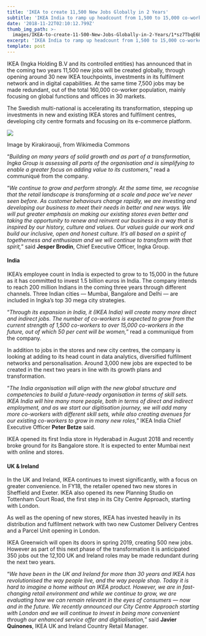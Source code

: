 ```yaml
---
title: 'IKEA to create 11,500 New Jobs Globally in 2 Years'
subtitle: 'IKEA India to ramp up headcount from 1,500 to 15,000 co-workers'
date: '2018-11-22T02:10:12.799Z'
thumb_img_path: >-
  images/IKEA-to-create-11-500-New-Jobs-Globally-in-2-Years/1*sz7TbqE6ByE7nVgX3IGT1A.jpeg
excerpt: 'IKEA India to ramp up headcount from 1,500 to 15,000 co-workers'
template: post
---
```

IKEA (Ingka Holding B.V and its controlled entities) has announced that in the coming two years 11,500 new jobs will be created globally, through opening around 30 new IKEA touchpoints, investments in its fulfilment network and in digital capabilities. At the same time 7,500 jobs may be made redundant, out of the total 160,000 co-worker population, mainly focusing on global functions and offices in 30 markets.

The Swedish multi-national is accelerating its transformation, stepping up investments in new and existing IKEA stores and fulfilment centres, developing city centre formats and focusing on its e-commerce platform.

![](/images/IKEA-to-create-11-500-New-Jobs-Globally-in-2-Years/1*sz7TbqE6ByE7nVgX3IGT1A.jpeg)

<figcaption>Image by Kirakiraouji, from Wikimedia Commons</figcaption>

“*Building on many years of solid growth and as part of a transformation, Ingka Group is assessing all parts of the organisation and is simplifying to enable a greater focus on adding value to its customers,*” read a communiqué from the company.

“*We continue to grow and perform strongly. At the same time, we recognise that the retail landscape is transforming at a scale and pace we’ve never seen before. As customer behaviours change rapidly, we are investing and developing our business to meet their needs in better and new ways. We will put greater emphasis on making our existing stores even better and taking the opportunity to renew and reinvent our business in a way that is inspired by our history, culture and values. Our values guide our work and build our inclusive, open and honest culture. It’s all based on a spirit of togetherness and enthusiasm and we will continue to transform with that spirit,*” said **Jesper Brodin**, Chief Executive Officer, Ingka Group.

#### India

IKEA’s employee count in India is expected to grow to to 15,000 in the future as it has committed to invest 1.5 billion euros in India. The company intends to reach 200 million Indians in the coming three years through different channels. Three Indian cities — Mumbai, Bangalore and Delhi — are included in Ingka’s top 30 mega city strategies.

“*Through its expansion in India, it (IKEA India) will create many more direct and indirect jobs. The number of co-workers is expected to grow from the current strength of 1,500 co-workers to over 15,000 co-workers in the future, out of which 50 per cent will be women,*” read a communiqué from the company.

In addition to jobs in the stores and new city centres, the company is looking at adding to its head count in data analytics, diversified fulfilment networks and personalisation. Around 3,000 new jobs are expected to be created in the next two years in line with its growth plans and transformation.

“*The India organisation will align with the new global structure and competencies to build a future-ready organisation in terms of skill sets. IKEA India will hire many more people, both in terms of direct and indirect employment, and as we start our digitisation journey, we will add many more co-workers with different skill sets, while also creating avenues for our existing co-workers to grow in many new roles,*” IKEA India Chief Executive Officer **Peter Betze** said.

IKEA opened its first India store in Hyderabad in August 2018 and recently broke ground for its Bangalore store. It is expected to enter Mumbai next with online and stores.

#### UK & Ireland

In the UK and Ireland, IKEA continues to invest significantly, with a focus on greater convenience. In FY18, the retailer opened two new stores in Sheffield and Exeter. IKEA also opened its new Planning Studio on Tottenham Court Road, the first step in its City Centre Approach, starting with London.

As well as the opening of new stores, IKEA has invested heavily in its distribution and fulfilment network with two new Customer Delivery Centres and a Parcel Unit opening in London.

IKEA Greenwich will open its doors in spring 2019, creating 500 new jobs. However as part of this next phase of the transformation it is anticipated 350 jobs out the 12,100 UK and Ireland roles may be made redundant during the next two years.

“*We have been in the UK and Ireland for more than 30 years and IKEA has revolutionised the way people live, and the way people shop. Today it is hard to imagine a home without an IKEA product. However, we are in fast-changing retail environment and while we continue to grow, we are evaluating how we can remain relevant in the eyes of consumers — now and in the future. We recently announced our City Centre Approach starting with London and we will continue to invest in being more convenient through our enhanced service offer and digitialisation,*” said **Javier Quinones**, IKEA UK and Ireland Country Retail Manager.
